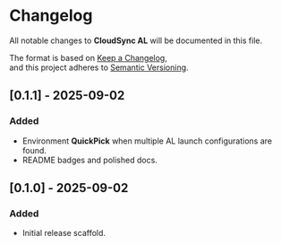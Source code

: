 # Changelog

All notable changes to **CloudSync AL** will be documented in this file.

The format is based on [Keep a Changelog](https://keepachangelog.com/en/1.0.0/),  
and this project adheres to [Semantic Versioning](https://semver.org/spec/v2.0.0.html).

## [0.1.1] - 2025-09-02
### Added
- Environment **QuickPick** when multiple AL launch configurations are found.
- README badges and polished docs.

## [0.1.0] - 2025-09-02
### Added
- Initial release scaffold.
